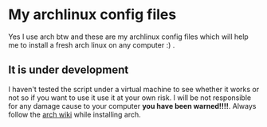# My archlinux config files
Yes I use arch btw and these are my archlinux config files which will help me to install a fresh arch linux on any computer :) .
## It is under development
I haven't tested the script under a virtual machine to see whether it works or not so if you want to use it use it at your own risk. I will be not responsible for any damage cause to your computer **you have been warned!!!!**.
Always follow the [arch wiki](https://wiki.archlinux.org) while installing arch. 
